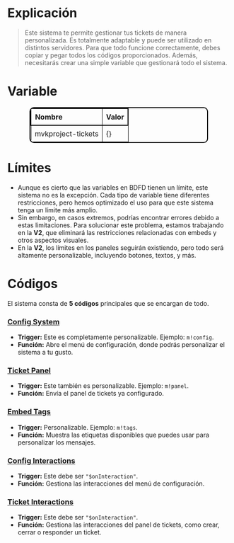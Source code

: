 # Explicación
> Este sistema te permite gestionar tus tickets de manera personalizada. Es totalmente adaptable y puede ser utilizado en distintos servidores. Para que todo funcione correctamente, debes copiar y pegar todos los códigos proporcionados. Además, necesitarás crear una simple variable que gestionará todo el sistema.

# Variable
<div align="center">
  <table style="border: 2px solid black; border-collapse: collapse; width: 80%; text-align: left; border-radius: 10px; overflow: hidden;">
    <thead>
      <tr style="border: 2px solid black;">
        <th style="border: 1px solid black; padding: 8px;">Nombre</th>
        <th style="border: 1px solid black; padding: 8px;">Valor</th>
      </tr>
    </thead>
    <tbody>
      <tr>
        <td style="border: 1px solid black; padding: 8px;">mvkproject-tickets</td>
        <td style="border: 1px solid black; padding: 8px;">{}</td>
      </tr>
    </tbody>
  </table>
</div>

# Límites
- Aunque es cierto que las variables en BDFD tienen un límite, este sistema no es la excepción. Cada tipo de variable tiene diferentes restricciones, pero hemos optimizado el uso para que este sistema tenga un límite más amplio. 
- Sin embargo, en casos extremos, podrías encontrar errores debido a estas limitaciones. Para solucionar este problema, estamos trabajando en la **V2**, que eliminará las restricciones relacionadas con embeds y otros aspectos visuales. 
- En la **V2**, los límites en los paneles seguirán existiendo, pero todo será altamente personalizable, incluyendo botones, textos, y más.

# Códigos
El sistema consta de **5 códigos** principales que se encargan de todo.

### [Config System](https://github.com/XxvalentesxX/BDFD/blob/main/Tickets%20System/Config%20System.md)
- **Trigger:** Este es completamente personalizable. Ejemplo: `m!config`.
- **Función:** Abre el menú de configuración, donde podrás personalizar el sistema a tu gusto.

### [Ticket Panel]()
- **Trigger:** Este también es personalizable. Ejemplo: `m!panel`.
- **Función:** Envía el panel de tickets ya configurado.

### [Embed Tags]()
- **Trigger:** Personalizable. Ejemplo: `m!tags`.
- **Función:** Muestra las etiquetas disponibles que puedes usar para personalizar los mensajes.

### [Config Interactions]()
- **Trigger:** Este debe ser `"$onInteraction"`.
- **Función:** Gestiona las interacciones del menú de configuración.

### [Ticket Interactions]()
- **Trigger:** Este debe ser `"$onInteraction"`.
- **Función:** Gestiona las interacciones del panel de tickets, como crear, cerrar o responder un ticket.

